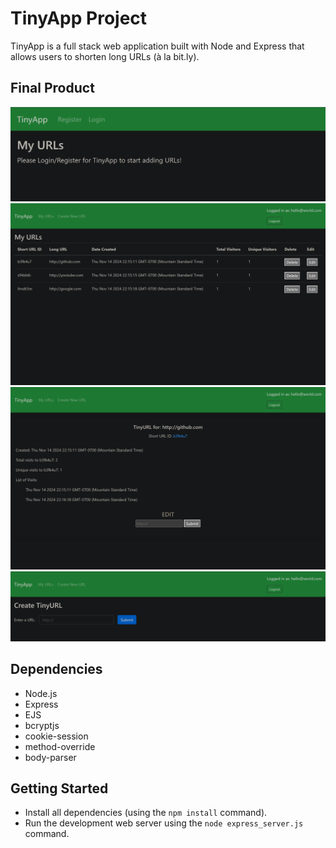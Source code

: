 # TinyApp Project

TinyApp is a full stack web application built with Node and Express that allows users to shorten long URLs (à la bit.ly).

## Final Product

!["Image showing the home page"](/images/rootPage.png)
!["Image showing a list of URLs, short ID, creation date, number of visits, edit and delete buttons"](/images/listURLS.png)
!["Image showing the edit URL page"](/images/editURL.png)
!["Image showing the create URL page"](/images/createURL.png)

## Dependencies

- Node.js
- Express
- EJS
- bcryptjs
- cookie-session
- method-override
- body-parser

## Getting Started

- Install all dependencies (using the `npm install` command).
- Run the development web server using the `node express_server.js` command.